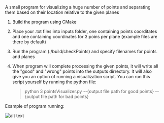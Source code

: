 A small program for visualizing a huge number of points and separating them based on their location relative to the given planes

1. Build the program using CMake


2. Place your .txt files into inputs folder, one containing points coorditates and one containing coordinates for 3 poins per plane (example files are there by default)
 

3. Run the program (./build/checkPoints) and specify filenames for points and planes


4. When program will complete processing the given points, it will write all the "good" and "wrong" points into the outputs dirrectory. It will also give you an option of running a visualization script. You can run this script yourself by running the python file:
   
   >python 3 pointsVisualizer.py --{output file path for good points} --{output file path for bad points}


Example of program running:

![alt text](https://i.imgur.com/5VUNeCL.png)
